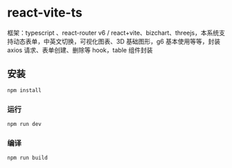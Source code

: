 # react-vite-ts

框架：typescript 、react-router v6 / react+vite、bizchart、threejs，本系统支持动态表单，中英文切换，可视化图表、3D 基础图形，g6 基本使用等等，封装 axios 请求、表单创建、删除等 hook，table 组件封装

## 安装

```sh
npm install
```

### 运行

```sh
npm run dev
```

### 编译

```sh
npm run build
```
